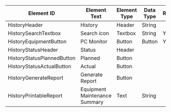| Element ID             | Element Text                       | Element Type     | Data Type | Required? | Rules       |
|------------------------|------------------------------------|------------------|-----------|-----------|-------------|
| HistoryHeader          | History                            | Header           | String    |           |             |
| HistorySearchTextbox   | Search icon                        | Textbox          | String    | Yes       |             |
| HistoryEquipmentButton | PC Monitor                         | Button           | Button    | Yes       | Masked      |
| HistoryStatusHeader    | Status                             | Header           |           |           | Hidden      |
| HistoryStatusPlannedButton | Planned                        | Button           |           |           | Hidden      |
| HistoryStatusActualButton  | Actual                         | Button           |           |           |             |
| HistoryGenerateReport  | Generate Report                    | Button           |           |           |             |
| HistoryPrintableReport | Equipment Maintenance Summary      | Text             | String    |           |             |
